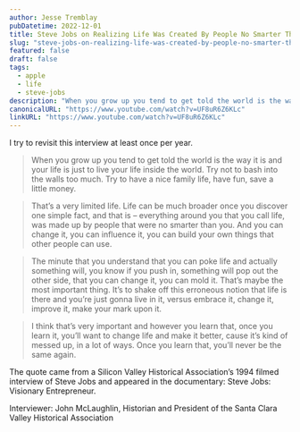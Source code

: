 ```yaml
---
author: Jesse Tremblay
pubDatetime: 2022-12-01
title: Steve Jobs on Realizing Life Was Created By People No Smarter Than You
slug: "steve-jobs-on-realizing-life-was-created-by-people-no-smarter-than-you"
featured: false
draft: false
tags:
  - apple
  - life
  - steve-jobs
description: "When you grow up you tend to get told the world is the way it is and your life is just to live your life inside the world. Try not to bash into the walls too much. Try to have a nice family life, have fun, save a little money."
canonicalURL: "https://www.youtube.com/watch?v=UF8uR6Z6KLc"
linkURL: "https://www.youtube.com/watch?v=UF8uR6Z6KLc"
---
```


I try to revisit this interview at least once per year.

> When you grow up you tend to get told the world is the way it is and your life is just to live your life inside the world. Try not to bash into the walls too much. Try to have a nice family life, have fun, save a little money.

> That’s a very limited life. Life can be much broader once you discover one simple fact, and that is – everything around you that you call life, was made up by people that were no smarter than you. And you can change it, you can influence it, you can build your own things that other people can use.

> The minute that you understand that you can poke life and actually something will, you know if you push in, something will pop out the other side, that you can change it, you can mold it. That’s maybe the most important thing. It’s to shake off this erroneous notion that life is there and you’re just gonna live in it, versus embrace it, change it, improve it, make your mark upon it.

> I think that’s very important and however you learn that, once you learn it, you’ll want to change life and make it better, cause it’s kind of messed up, in a lot of ways. Once you learn that, you’ll never be the same again.

The quote came from a Silicon Valley Historical Association’s 1994 filmed interview of Steve Jobs and appeared in the documentary: Steve Jobs: Visionary Entrepreneur.

Interviewer: John McLaughlin, Historian and President of the Santa Clara Valley Historical Association
